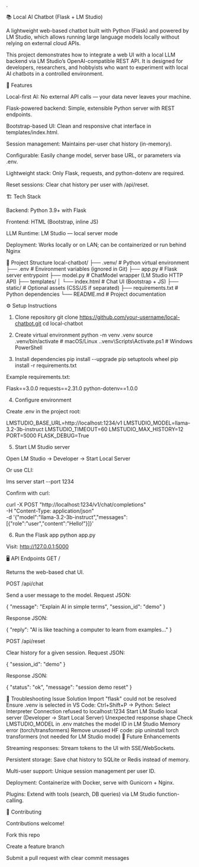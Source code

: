 .

📚 Local AI Chatbot (Flask + LM Studio)

A lightweight web-based chatbot built with Python (Flask) and powered by LM Studio, which allows running large language models locally without relying on external cloud APIs.

This project demonstrates how to integrate a web UI with a local LLM backend via LM Studio’s OpenAI-compatible REST API. It is designed for developers, researchers, and hobbyists who want to experiment with local AI chatbots in a controlled environment.

🚀 Features

Local-first AI: No external API calls — your data never leaves your machine.

Flask-powered backend: Simple, extensible Python server with REST endpoints.

Bootstrap-based UI: Clean and responsive chat interface in templates/index.html.

Session management: Maintains per-user chat history (in-memory).

Configurable: Easily change model, server base URL, or parameters via .env.

Lightweight stack: Only Flask, requests, and python-dotenv are required.

Reset sessions: Clear chat history per user with /api/reset.

🏗️ Tech Stack

Backend: Python 3.9+ with Flask

Frontend: HTML (Bootstrap, inline JS)

LLM Runtime: LM Studio
 — local server mode

Deployment: Works locally or on LAN; can be containerized or run behind Nginx

📂 Project Structure
local-chatbot/
├── .venv/                 # Python virtual environment
├── .env                   # Environment variables (ignored in Git)
├── app.py                 # Flask server entrypoint
├── model.py               # ChatModel wrapper (LM Studio HTTP API)
├── templates/
│   └── index.html         # Chat UI (Bootstrap + JS)
├── static/                # Optional assets (CSS/JS if separated)
├── requirements.txt       # Python dependencies
└── README.md              # Project documentation

⚙️ Setup Instructions
1. Clone repository
git clone https://github.com/your-username/local-chatbot.git
cd local-chatbot

2. Create virtual environment
python -m venv .venv
source .venv/bin/activate   # macOS/Linux
.\.venv\Scripts\Activate.ps1 # Windows PowerShell

3. Install dependencies
pip install --upgrade pip setuptools wheel
pip install -r requirements.txt


Example requirements.txt:

Flask==3.0.0
requests==2.31.0
python-dotenv==1.0.0

4. Configure environment

Create .env in the project root:

LMSTUDIO_BASE_URL=http://localhost:1234/v1
LMSTUDIO_MODEL=llama-3.2-3b-instruct
LMSTUDIO_TIMEOUT=60
LMSTUDIO_MAX_HISTORY=12
PORT=5000
FLASK_DEBUG=True

5. Start LM Studio server

Open LM Studio → Developer → Start Local Server

Or use CLI:

lms server start --port 1234


Confirm with curl:

curl -X POST "http://localhost:1234/v1/chat/completions" \
 -H "Content-Type: application/json" \
 -d '{"model":"llama-3.2-3b-instruct","messages":[{"role":"user","content":"Hello!"}]}'

6. Run the Flask app
python app.py


Visit: http://127.0.0.1:5000

🖥️ API Endpoints
GET /

Returns the web-based chat UI.

POST /api/chat

Send a user message to the model.
Request JSON:

{
  "message": "Explain AI in simple terms",
  "session_id": "demo"
}


Response JSON:

{
  "reply": "AI is like teaching a computer to learn from examples..."
}

POST /api/reset

Clear history for a given session.
Request JSON:

{ "session_id": "demo" }


Response JSON:

{ "status": "ok", "message": "session demo reset" }

🐞 Troubleshooting
Issue	Solution
Import "flask" could not be resolved	Ensure .venv is selected in VS Code: Ctrl+Shift+P → Python: Select Interpreter
Connection refused to localhost:1234	Start LM Studio local server (Developer → Start Local Server)
Unexpected response shape	Check LMSTUDIO_MODEL in .env matches the model ID in LM Studio
Memory error (torch/transformers)	Remove unused HF code: pip uninstall torch transformers (not needed for LM Studio mode)
🔮 Future Enhancements

Streaming responses: Stream tokens to the UI with SSE/WebSockets.

Persistent storage: Save chat history to SQLite or Redis instead of memory.

Multi-user support: Unique session management per user ID.

Deployment: Containerize with Docker, serve with Gunicorn + Nginx.

Plugins: Extend with tools (search, DB queries) via LM Studio function-calling.

🤝 Contributing

Contributions welcome!

Fork this repo

Create a feature branch

Submit a pull request with clear commit messages
